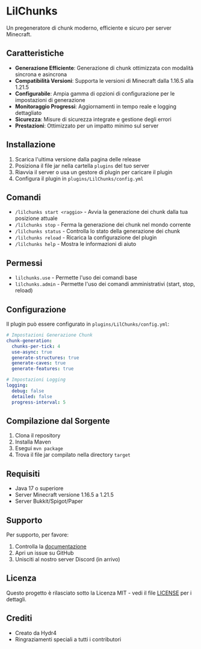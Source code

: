 # LilChunks

Un pregeneratore di chunk moderno, efficiente e sicuro per server Minecraft.

## Caratteristiche

- **Generazione Efficiente**: Generazione di chunk ottimizzata con modalità sincrona e asincrona
- **Compatibilità Versioni**: Supporta le versioni di Minecraft dalla 1.16.5 alla 1.21.5
- **Configurabile**: Ampia gamma di opzioni di configurazione per le impostazioni di generazione
- **Monitoraggio Progressi**: Aggiornamenti in tempo reale e logging dettagliato
- **Sicurezza**: Misure di sicurezza integrate e gestione degli errori
- **Prestazioni**: Ottimizzato per un impatto minimo sul server

## Installazione

1. Scarica l'ultima versione dalla pagina delle release
2. Posiziona il file jar nella cartella `plugins` del tuo server
3. Riavvia il server o usa un gestore di plugin per caricare il plugin
4. Configura il plugin in `plugins/LilChunks/config.yml`

## Comandi

- `/lilchunks start <raggio>` - Avvia la generazione dei chunk dalla tua posizione attuale
- `/lilchunks stop` - Ferma la generazione dei chunk nel mondo corrente
- `/lilchunks status` - Controlla lo stato della generazione dei chunk
- `/lilchunks reload` - Ricarica la configurazione del plugin
- `/lilchunks help` - Mostra le informazioni di aiuto

## Permessi

- `lilchunks.use` - Permette l'uso dei comandi base
- `lilchunks.admin` - Permette l'uso dei comandi amministrativi (start, stop, reload)

## Configurazione

Il plugin può essere configurato in `plugins/LilChunks/config.yml`:

```yaml
# Impostazioni Generazione Chunk
chunk-generation:
  chunks-per-tick: 4
  use-async: true
  generate-structures: true
  generate-caves: true
  generate-features: true

# Impostazioni Logging
logging:
  debug: false
  detailed: false
  progress-interval: 5
```

## Compilazione dal Sorgente

1. Clona il repository
2. Installa Maven
3. Esegui `mvn package`
4. Trova il file jar compilato nella directory `target`

## Requisiti

- Java 17 o superiore
- Server Minecraft versione 1.16.5 a 1.21.5
- Server Bukkit/Spigot/Paper

## Supporto

Per supporto, per favore:
1. Controlla la [documentazione](https://hydr4.mintlify.app/lilchunks)
2. Apri un issue su GitHub
3. Unisciti al nostro server Discord (in arrivo)

## Licenza

Questo progetto è rilasciato sotto la Licenza MIT - vedi il file [LICENSE](LICENSE) per i dettagli.

## Crediti

- Creato da Hydr4
- Ringraziamenti speciali a tutti i contributori 
